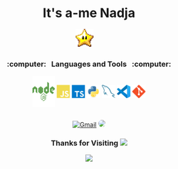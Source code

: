 <h1 align="center"> It's a-me Nadja </h1>

<p align="center">
  <img width="40px" src="https://raw.githubusercontent.com/nyrvlivy/nyrvlivy/master/star.gif" align="center" alt="GitHub Readme Stats" style="margin-right: 20px;" />

</p>



 
##

<h3 align="center"> :computer: &nbsp&nbspLanguages and Tools&nbsp&nbsp :computer: </h3>


<div align="center">
  <img align="center" alt="Rafa-React" height="70" width="50" src="https://raw.githubusercontent.com/devicons/devicon/master/icons/nodejs//nodejs-plain-wordmark.svg" />
  <img align="center" alt="nad-Js" height="30" width="30" src="https://raw.githubusercontent.com/devicons/devicon/master/icons/javascript/javascript-plain.svg">
  <img align="center" alt="nad-Ts" height="30" width="30" src="https://raw.githubusercontent.com/devicons/devicon/master/icons/typescript/typescript-plain.svg">
  <img align="center" alt="nad-Python" height="30" width="30" src="https://raw.githubusercontent.com/devicons/devicon/master/icons/python/python-original.svg">
  <img align="center" alt="nad-Python" height="30" width="30" src="https://raw.githubusercontent.com/devicons/devicon/master/icons/mysql/mysql-original.svg" />
  <img align="center" alt="nad-Python" height="30" width="30" src="https://raw.githubusercontent.com/devicons/devicon/master/icons/vscode/vscode-original.svg">
  <img align="center" alt="nad-Python" height="30" width="30" src="https://raw.githubusercontent.com/devicons/devicon/master/icons/git/git-original.svg" />  


  
</div


##

<div align="center">
</div>

##
  <div align="center"> 

<a href="mailto:nadjaguerra77@gmail.com" target="_blank"><img alt="Gmail" src="https://img.shields.io/badge/Gmail-D14836?style=for-the-badge&logo=gmail&logoColor=white"></a>
<a href="https://www.linkedin.com/in/nadja-guerra-38ab62196/" target="_blank"><img src="https://img.shields.io/badge/-LinkedIn-%230077B5?style=for-the-badge&logo=linkedin&logoColor=white" style="border-radius: 30px" target="_blank"></a> 
 </div>
  


  <h3 align="center">  Thanks for Visiting  <img src="https://user-images.githubusercontent.com/74038190/216125640-2783ebd5-e63e-4ed1-b491-627a40b24850.png" width="20" /> </h3> 

<p align="center">
  <img src="https://user-images.githubusercontent.com/74038190/212284158-e840e285-664b-44d7-b79b-e264b5e54825.gif" width="400">
</p>

